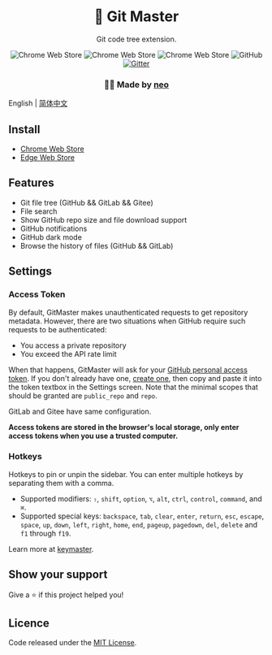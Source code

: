 <h1 align="center">🚀 Git Master</h1>
<p align="center">Git code tree extension.</p>
<p align="center">
<img alt="Chrome Web Store" src="https://img.shields.io/chrome-web-store/users/klmeolbcejnhefkapdchfhlhhjgobhmo">
<img alt="Chrome Web Store" src="https://img.shields.io/chrome-web-store/v/klmeolbcejnhefkapdchfhlhhjgobhmo">
<img alt="Chrome Web Store" src="https://img.shields.io/chrome-web-store/stars/klmeolbcejnhefkapdchfhlhhjgobhmo">
<img alt="GitHub" src="https://img.shields.io/github/license/ineo6/git-master">
<a href="https://gitter.im/ineo6/GitMaster?utm_source=badge&utm_medium=badge&utm_campaign=pr-badge"><img alt="Gitter" src="https://badges.gitter.im/ineo6/GitMaster.svg" /></a>
</p>
<h3 align="center">🙋‍♂️ Made by <a href="https://github.com/ineo6">neo</a></h3>

English | [简体中文](./README.zh-CN.md)

## Install

- [Chrome Web Store](https://chrome.google.com/webstore/detail/git-master/klmeolbcejnhefkapdchfhlhhjgobhmo)
- [Edge Web Store](https://microsoftedge.microsoft.com/addons/detail/pcpkfgepcjdmdfelbabogmgoadgmiocg)

## Features

- Git file tree (GitHub && GitLab && Gitee)
- File search
- Show GitHub repo size and file download support
- GitHub notifications
- GitHub dark mode
- Browse the history of files (GitHub && GitLab)

## Settings

### Access Token

By default, GitMaster makes unauthenticated requests to get repository metadata. However, there are two situations when GitHub require such requests to be authenticated:

- You access a private repository
- You exceed the API rate limit

When that happens, GitMaster will ask for your [GitHub personal access token](https://help.github.com/articles/creating-an-access-token-for-command-line-use). If you don't already have one, [create one](https://github.com/settings/tokens/new?scopes=repo&description=Git%20Master%20extension), then copy and paste it into the token textbox in the Settings screen. Note that the minimal scopes that should be granted are `public_repo` and `repo`.

GitLab and Gitee have same configuration.

**Access tokens are stored in the browser's local storage, only enter access tokens when you use a trusted computer.**

### Hotkeys

Hotkeys to pin or unpin the sidebar. You can enter multiple hotkeys by separating them with a comma.

- Supported modifiers: `⇧`, `shift`, `option`, `⌥`, `alt`, `ctrl`, `control`, `command`, and `⌘`.
- Supported special keys: `backspace`, `tab`, `clear`, `enter`, `return`, `esc`, `escape`, `space`, `up`, `down`, `left`, `right`, `home`, `end`, `pageup`, `pagedown`, `del`, `delete` and `f1` through `f19`.

Learn more at [keymaster](https://github.com/madrobby/keymaster#supported-keys).

## Show your support

Give a ⭐️ if this project helped you!

## Licence

Code released under the [MIT License](LICENSE).
